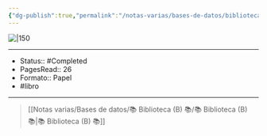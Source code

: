```yaml
---
{"dg-publish":true,"permalink":"/notas-varias/bases-de-datos/biblioteca-b/b-el-pez-arco-iris/"}
---
```


![|150](https://m.media-amazon.com/images/I/81K45rtPhzL._SL1500_.jpg)

---

- Status:: #Completed  
- PagesRead:: 26
- Formato:: Papel
- #libro 

---

> [[Notas varias/Bases de datos/📚 Biblioteca (B) 📚/📚 Biblioteca (B) 📚\|📚 Biblioteca (B) 📚]]